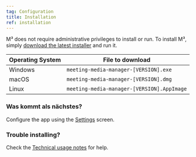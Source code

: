 ```yaml
---
tag: Configuration
title: Installation
ref: installation
---
```


M³ does not require administrative privileges to install or run. To install M³, simply [download the latest installer]({{site.github}}/releases/latest) and run it.

| Operating System | File to download |
| --- | --- |
| Windows | `meeting-media-manager-[VERSION].exe` |
| macOS | `meeting-media-manager-[VERSION].dmg` |
| Linux | `meeting-media-manager-[VERSION].AppImage` |

### Was kommt als nächstes?

Configure the app using the [Settings]({{page.lang}}/#configuration) screen.

### Trouble installing?

Check the [Technical usage notes]({{page.lang}}/#usage-notes) for help.
